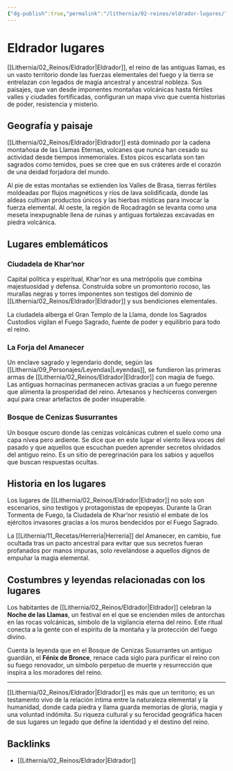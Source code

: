 ```yaml
---
{"dg-publish":true,"permalink":"/lithernia/02-reinos/eldrador-lugares/","title":"Eldrador","tags":["lithernia","reino"]}
---
```


# Eldrador lugares

[[Lithernia/02_Reinos/Eldrador\|Eldrador]], el reino de las antiguas llamas, es un vasto territorio donde las fuerzas elementales del fuego y la tierra se entrelazan con legados de magia ancestral y ancestral nobleza. Sus paisajes, que van desde imponentes montañas volcánicas hasta fértiles valles y ciudades fortificadas, configuran un mapa vivo que cuenta historias de poder, resistencia y misterio.

## Geografía y paisaje

[[Lithernia/02_Reinos/Eldrador\|Eldrador]] está dominado por la cadena montañosa de las Llamas Eternas, volcanes que nunca han cesado su actividad desde tiempos inmemoriales. Estos picos escarlata son tan sagrados como temidos, pues se cree que en sus cráteres arde el corazón de una deidad forjadora del mundo. 

Al pie de estas montañas se extienden los Valles de Brasa, tierras fértiles moldeadas por flujos magnéticos y ríos de lava solidificada, donde las aldeas cultivan productos únicos y las hierbas místicas para invocar la fuerza elemental. Al oeste, la región de Rocadragón se levanta como una meseta inexpugnable llena de ruinas y antiguas fortalezas excavadas en piedra volcánica.

## Lugares emblemáticos

### Ciudadela de Khar’nor

Capital política y espiritual, Khar’nor es una metrópolis que combina majestuosidad y defensa. Construida sobre un promontorio rocoso, las murallas negras y torres imponentes son testigos del dominio de [[Lithernia/02_Reinos/Eldrador\|Eldrador]] y sus bendiciones elementales. 

La ciudadela alberga el Gran Templo de la Llama, donde los Sagrados Custodios vigilan el Fuego Sagrado, fuente de poder y equilibrio para todo el reino.

### La Forja del Amanecer

Un enclave sagrado y legendario donde, según las [[Lithernia/09_Personajes/Leyendas\|Leyendas]], se fundieron las primeras armas de [[Lithernia/02_Reinos/Eldrador\|Eldrador]] con magia de fuego. Las antiguas hornacinas permanecen activas gracias a un fuego perenne que alimenta la prosperidad del reino. Artesanos y hechiceros convergen aquí para crear artefactos de poder insuperable.

### Bosque de Cenizas Susurrantes

Un bosque oscuro donde las cenizas volcánicas cubren el suelo como una capa nívea pero ardiente. Se dice que en este lugar el viento lleva voces del pasado y que aquellos que escuchan pueden aprender secretos olvidados del antiguo reino. Es un sitio de peregrinación para los sabios y aquellos que buscan respuestas ocultas.

## Historia en los lugares

Los lugares de [[Lithernia/02_Reinos/Eldrador\|Eldrador]] no solo son escenarios, sino testigos y protagonistas de epopeyas. Durante la Gran Tormenta de Fuego, la Ciudadela de Khar’nor resistió el embate de los ejércitos invasores gracias a los muros bendecidos por el Fuego Sagrado. 

La [[Lithernia/11_Recetas/Herreria\|Herreria]] del Amanecer, en cambio, fue ocultada tras un pacto ancestral para evitar que sus secretos fueran profanados por manos impuras, solo revelándose a aquellos dignos de empuñar la magia elemental.

## Costumbres y leyendas relacionadas con los lugares

Los habitantes de [[Lithernia/02_Reinos/Eldrador\|Eldrador]] celebran la **Noche de las Llamas**, un festival en el que se encienden miles de antorchas en las rocas volcánicas, símbolo de la vigilancia eterna del reino. Este ritual conecta a la gente con el espíritu de la montaña y la protección del fuego divino.

Cuenta la leyenda que en el Bosque de Cenizas Susurrantes un antiguo guardián, el **Fénix de Bronce**, renace cada siglo para purificar el reino con su fuego renovador, un símbolo perpetuo de muerte y resurrección que inspira a los moradores del reino.

---

[[Lithernia/02_Reinos/Eldrador\|Eldrador]] es más que un territorio; es un testamento vivo de la relación íntima entre la naturaleza elemental y la humanidad, donde cada piedra y llama guarda memorias de gloria, magia y una voluntad indómita. Su riqueza cultural y su ferocidad geográfica hacen de sus lugares un legado que define la identidad y el destino del reino.

## Backlinks
- [[Lithernia/02_Reinos/Eldrador\|Eldrador]]
